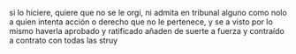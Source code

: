 si lo hiciere, quiere que no se le orgi, ni admita en tribunal alguno como nolo a quien intenta acción o derecho que no le pertenece, y se a visto por lo mismo haverla aprobado y ratificado añaden de suerte a fuerza y contraído a contrato con todas las struy